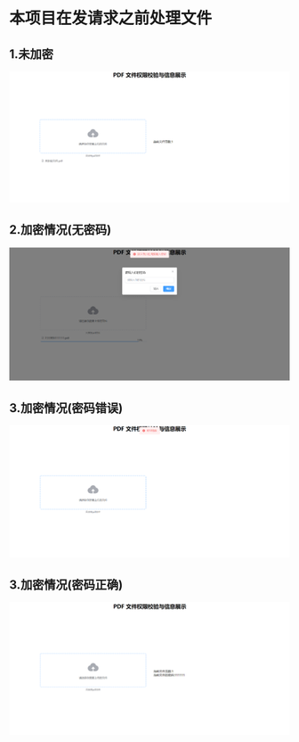 # 本项目在发请求之前处理文件

## 1.未加密
![](.\\public\\images\\未加密情况.png)
## 2.加密情况(无密码)
![](.\\public\\images\\加密情况（无密码）.png)
## 3.加密情况(密码错误)
![](.\\public\\images\\加密情况（密码错误）.png)
## 3.加密情况(密码正确)
![](.\\public\\images\\加密情况（密码正确）.png)

